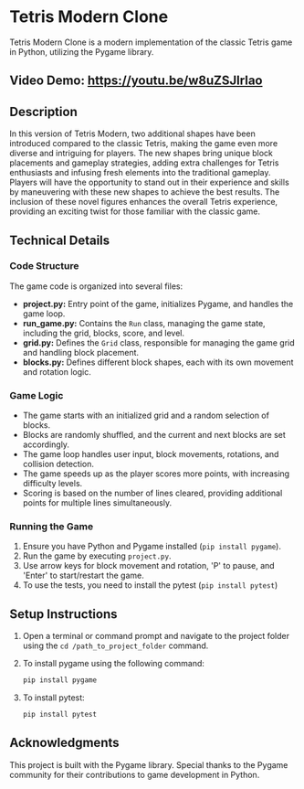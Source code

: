 # Tetris Modern Clone

Tetris Modern Clone is a modern implementation of the classic Tetris game in Python, utilizing the Pygame library.

## Video Demo: https://youtu.be/w8uZSJlrIao

## Description

In this version of Tetris Modern, two additional shapes have been introduced compared to the classic Tetris, making the game even more diverse and intriguing for players. The new shapes bring unique block placements and gameplay strategies, adding extra challenges for Tetris enthusiasts and infusing fresh elements into the traditional gameplay. Players will have the opportunity to stand out in their experience and skills by maneuvering with these new shapes to achieve the best results. The inclusion of these novel figures enhances the overall Tetris experience, providing an exciting twist for those familiar with the classic game.

## Technical Details

### Code Structure

The game code is organized into several files:

- **project.py:** Entry point of the game, initializes Pygame, and handles the game loop.
- **run_game.py:** Contains the `Run` class, managing the game state, including the grid, blocks, score, and level.
- **grid.py:** Defines the `Grid` class, responsible for managing the game grid and handling block placement.
- **blocks.py:** Defines different block shapes, each with its own movement and rotation logic.

### Game Logic

- The game starts with an initialized grid and a random selection of blocks.
- Blocks are randomly shuffled, and the current and next blocks are set accordingly.
- The game loop handles user input, block movements, rotations, and collision detection.
- The game speeds up as the player scores more points, with increasing difficulty levels.
- Scoring is based on the number of lines cleared, providing additional points for multiple lines simultaneously.

### Running the Game

1. Ensure you have Python and Pygame installed (`pip install pygame`).
2. Run the game by executing `project.py`.
3. Use arrow keys for block movement and rotation, 'P' to pause, and 'Enter' to start/restart the game.
4. To use the tests, you need to install the pytest (`pip install pytest`)

## Setup Instructions

1. Open a terminal or command prompt and navigate to the project folder using the `cd /path_to_project_folder` command.
2. To install pygame using the following command:

    ```bash
    pip install pygame
    ```

3. To install pytest:

    ```bash
    pip install pytest
    ```

## Acknowledgments

This project is built with the Pygame library. Special thanks to the Pygame community for their contributions to game development in Python.
